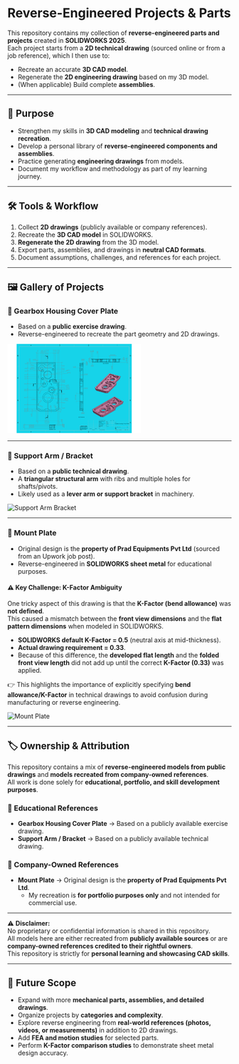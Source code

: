 

# Reverse-Engineered Projects & Parts

This repository contains my collection of **reverse-engineered parts and projects** created in **SOLIDWORKS 2025**.  
Each project starts from a **2D technical drawing** (sourced online or from a job reference), which I then use to:

* Recreate an accurate **3D CAD model**.  
* Regenerate the **2D engineering drawing** based on my 3D model.  
* (When applicable) Build complete **assemblies**.  

---

## 📌 Purpose

* Strengthen my skills in **3D CAD modeling** and **technical drawing recreation**.  
* Develop a personal library of **reverse-engineered components and assemblies**.  
* Practice generating **engineering drawings** from models.  
* Document my workflow and methodology as part of my learning journey.  

---

## 🛠️ Tools & Workflow

1. Collect **2D drawings** (publicly available or company references).  
2. Recreate the **3D CAD model** in SOLIDWORKS.  
3. **Regenerate the 2D drawing** from the 3D model.  
4. Export parts, assemblies, and drawings in **neutral CAD formats**.  
5. Document assumptions, challenges, and references for each project.  

---

## 🖼️ Gallery of Projects

### 🔹 Gearbox Housing Cover Plate  
- Based on a **public exercise drawing**.  
- Reverse-engineered to recreate the part geometry and 2D drawings.  

<img src="Gearbox Housing Cover Plate/Gearbox Housing Cover Plate.JPG" alt="Gearbox Housing Cover Plate" width="300"/>

---

### 🔹 Support Arm / Bracket  
- Based on a **public technical drawing**.  
- A **triangular structural arm** with ribs and multiple holes for shafts/pivots.  
- Likely used as a **lever arm or support bracket** in machinery.  

<img src="Support Arm Bracket/Support_Arm_Bracket.JPG" alt="Support Arm Bracket" width="300"/>

---

### 🔹 Mount Plate  
- Original design is the **property of Prad Equipments Pvt Ltd** (sourced from an Upwork job post).  
- Reverse-engineered in **SOLIDWORKS sheet metal** for educational purposes.  

#### ⚠️ Key Challenge: K-Factor Ambiguity
One tricky aspect of this drawing is that the **K-Factor (bend allowance)** was **not defined**.  
This caused a mismatch between the **front view dimensions** and the **flat pattern dimensions** when modeled in SOLIDWORKS.  

- **SOLIDWORKS default K-Factor = 0.5** (neutral axis at mid-thickness).  
- **Actual drawing requirement = 0.33**.  
- Because of this difference, the **developed flat length** and the **folded front view length** did not add up until the correct **K-Factor (0.33)** was applied.  

👉 This highlights the importance of explicitly specifying **bend allowance/K-Factor** in technical drawings to avoid confusion during manufacturing or reverse engineering.  

<img src="Mount Plate/Mount_Plate.JPG" alt="Mount Plate" width="300"/>

---

## 🏷️ Ownership & Attribution

This repository contains a mix of **reverse-engineered models from public drawings** and **models recreated from company-owned references**.  
All work is done solely for **educational, portfolio, and skill development purposes**.  

### 🔹 Educational References
- **Gearbox Housing Cover Plate** → Based on a publicly available exercise drawing.  
- **Support Arm / Bracket** → Based on a publicly available technical drawing.  

### 🔹 Company-Owned References
- **Mount Plate** → Original design is the **property of Prad Equipments Pvt Ltd**.  
  - My recreation is **for portfolio purposes only** and not intended for commercial use.  

---

⚠️ **Disclaimer:**  
No proprietary or confidential information is shared in this repository.  
All models here are either recreated from **publicly available sources** or are **company-owned references credited to their rightful owners**.  
This repository is strictly for **personal learning and showcasing CAD skills**.  

---

## 🚀 Future Scope

* Expand with more **mechanical parts, assemblies, and detailed drawings**.  
* Organize projects by **categories and complexity**.  
* Explore reverse engineering from **real-world references (photos, videos, or measurements)** in addition to 2D drawings.  
* Add **FEA and motion studies** for selected parts.  
* Perform **K-Factor comparison studies** to demonstrate sheet metal design accuracy.  

